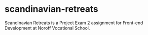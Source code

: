 # scandinavian-retreats
Scandinavian Retreats is a Project Exam 2 assignment for Front-end Development at Noroff Vocational School. 
